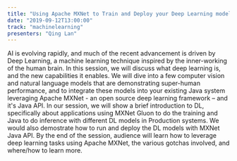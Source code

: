 ```yaml
---
title: "Using Apache MXNet to Train and Deploy your Deep Learning model"
date: "2019-09-12T13:00:00"
track: "machinelearning"
presenters: "Qing Lan"
---
```


AI is evolving rapidly, and much of the recent advancement is driven by Deep Learning, a machine learning technique inspired by the inner-working of the human brain. In this session, we will discuss what deep learning is, and the new capabilities it enables. We will dive into a few computer vision and natural language models that are demonstrating super-human performance, and to integrate these models into your existing Java system leveraging Apache MXNet - an open source deep learning framework – and it's Java API. In our session, we will show a brief introduction to DL, specifically about applications using MXNet Gluon to do the training and Java to do inference with different DL models in Production systems. We would also demostrate how to run and deploy the DL models with MXNet Java API. By the end of the session, audience will learn how to leverage deep learning tasks using Apache MXNet, the various gotchas involved, and where/how to learn more.